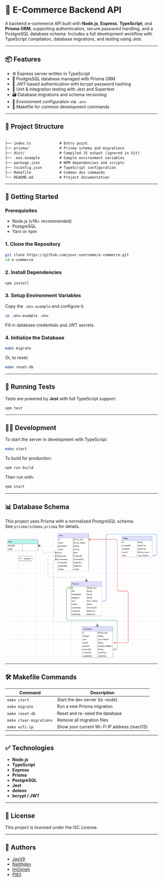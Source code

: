 # 🛒 E-Commerce Backend API

A backend e-commerce API built with **Node.js**, **Express**, **TypeScript**, and **Prisma ORM**, supporting authentication, secure password handling, and a PostgreSQL database schema. Includes a full development workflow with TypeScript compilation, database migrations, and testing using Jest.

---

## 📦 Features

- ⚙️ Express server written in TypeScript
- 🧱 PostgreSQL database managed with Prisma ORM
- 🔐 JWT-based authentication with bcrypt password hashing
- 🧪 Unit & integration testing with Jest and Supertest
- 🗃 Database migrations and schema versioning
- 🌱 Environment configuration via `.env`
- 🔄 Makefile for common development commands

---

## 📁 Project Structure

```
.
├── index.ts             # Entry point
├── prisma/              # Prisma schema and migrations
├── dist/                # Compiled JS output (ignored in Git)
├── .env.example         # Sample environment variables
├── package.json         # NPM dependencies and scripts
├── tsconfig.json        # TypeScript configuration
├── Makefile             # Common dev commands
└── README.md            # Project documentation
```

---

## 🚀 Getting Started

### Prerequisites

- Node.js (v18+ recommended)
- PostgreSQL
- Yarn or npm

### 1. Clone the Repository

```bash
git clone https://github.com/your-username/e-commerce.git
cd e-commerce
```

### 2. Install Dependencies

```bash
npm install
```

### 3. Setup Environment Variables

Copy the `.env.example` and configure it:

```bash
cp .env.example .env
```

Fill in database credentials and JWT secrets.

### 4. Initialize the Database

```bash
make migrate
```

Or, to reset:

```bash
make reset-db
```

---

## 🧪 Running Tests

Tests are powered by **Jest** with full TypeScript support:

```bash
npm test
```

---

## 👨‍💻 Development

To start the server in development with TypeScript:

```bash
make start
```

To build for production:

```bash
npm run build
```

Then run with:

```bash
npm start
```

---

## 📊 Database Schema

This project uses Prisma with a normalized PostgreSQL schema.  
See `prisma/schema.prisma` for details.

<img src="img/lucidchart.png"></img>

---

## 🛠 Makefile Commands

| Command                 | Description                          |
|------------------------|--------------------------------------|
| `make start`           | Start the dev server (ts-node)       |
| `make migrate`         | Run a new Prisma migration           |
| `make reset-db`        | Reset and re-seed the database       |
| `make clear-migrations`| Remove all migration files           |
| `make wifi-ip`         | Show your current Wi-Fi IP address (macOS) |

---

## ✅ Technologies

- **Node.js**
- **TypeScript**
- **Express**
- **Prisma**
- **PostgreSQL**
- **Jest**
- **dotenv**
- **bcrypt / JWT**

---

## 📄 License

This project is licensed under the ISC License.

---

## 👤 Authors

- <a href="https://github.com/JaxV9">JaxV9</a>
- <a href="https://github.com/Nalithdev">Nalithdev</a>
- <a href="https://github.com/ImDimeh">ImDimeh</a>
- <a href="https://github.com/Pl83">Pl83</a>
